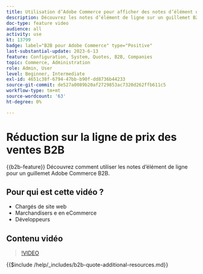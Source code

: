 ```yaml
---
title: Utilisation d’Adobe Commerce pour afficher des notes d’élément de ligne pour un guillemet
description: Découvrez les notes d’élément de ligne sur un guillemet B2B dans Adobe Commerce
doc-type: feature video
audience: all
activity: use
kt: 13799
badge: label="B2B pour Adobe Commerce" type="Positive"
last-substantial-update: 2023-6-13
feature: Configuration, System, Quotes, B2B, Companies
topic: Commerce, Administration
role: Admin, User
level: Beginner, Intermediate
exl-id: 4651c38f-6794-47bb-b90f-dd8736b44233
source-git-commit: de527a0089b20af2729853ac7320d262ffb611c5
workflow-type: tm+mt
source-wordcount: '63'
ht-degree: 0%

---
```


# Réduction sur la ligne de prix des ventes B2B

{{b2b-feature}}
Découvrez comment utiliser les notes d’élément de ligne pour un guillemet Adobe Commerce B2B.

## Pour qui est cette vidéo ?

- Chargés de site web
- Marchandisers e en eCommerce
- Développeurs

## Contenu vidéo

>[!VIDEO](https://video.tv.adobe.com/v/3420417?learn=on)

{{$include /help/_includes/b2b-quote-additional-resources.md}}
